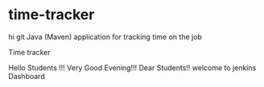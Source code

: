 # time-tracker
hi git
Java (Maven) application for tracking time on the job

Time tracker

Hello Students !!! Very Good Evening!!! Dear Students!! welcome to jenkins Dashboard
